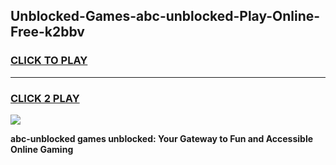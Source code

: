 
## Unblocked-Games-abc-unblocked-Play-Online-Free-k2bbv
<h3>
<a href="https://premium76.site?title=abc-unblocked&ref=26A">CLICK TO PLAY</a></h3>
<hr>

<h3>
<a href="https://premium76.site?title=abc-unblocked&ref=26A">CLICK 2 PLAY</a>
  
</h3>

<a href="https://premium76.site?title=abc-unblocked&ref=26A"><img src="https://clearcache.store/games.png"></a>


**abc-unblocked games unblocked: Your Gateway to Fun and Accessible Online Gaming**

